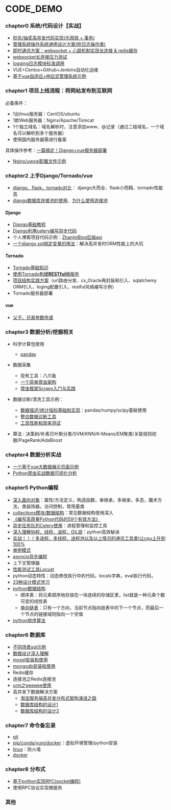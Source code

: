 # CODE_DEMO

### chapter0 系统/代码设计【实战】
+ [秒杀/抽奖高并发代码实现(乐观锁 + 事务)](./chapter0/seckill/seckill.py)
+ [管理系统操作系统通用设计方案(附日志操作类)](./chapter0/log_operation.md)
+ [即时通讯方案：websocket + 心跳机制实现长连接 & redis缓存](./chapter0/chat/chat.md)
+ [websocket长连接压力测试](https://www.cnblogs.com/devtest/p/9966465.html)
+ [logging日志模块标准调用](./chapter0/logging.md)
+ VUE+Centos+Github+Jenkins自动化运维
+ [基于vue自适应+响应式管理系统示例](./chapter0/data_borad/data_borad.md)

### chapter1 项目上线流程：将网站发布到互联网
必备条件：
+ 1台linux服务器：CentOS/ubuntu
+ 1款Web服务器：Nginx/Apache/Tomcat
+ 1个独立域名：域名解析时，注意添加www、@记录（通过二级域名，一个域名可以解析到多个服务器）
+ 使用国内服务器需进行备案

具体操作参考：[一篇搞定！Django+vue服务器部署](./chapter1/chapter1.md)
+ [Nginx/uwsgi配置文件示例](./chapter1/config.md)

### chapter2 上手Django/Tornado/vue
+ [django、flask、tornado对比](https://www.imooc.com/article/24759)： django大而全、flask小而精、tornado性能高
+ [django数据库连接池的使用](https://github.com/altairbow/django-db-connection-pool)、[为什么使用连接池](https://www.cnblogs.com/sharpest/p/6240475.html)
#### Django
+ [Django基础教程](https://code.ziqiangxuetang.com/django/django-queryset-advance.html)
+ [Django利用celery编写异步代码](https://www.jianshu.com/p/61e573611a06?tdsourcetag=s_pcqq_aiomsg)
+ 个人博客项目代码示例：[ZhanjinBlog后端api](https://github.com/caizhanjin/zhanjinblog_api)
+ [一个django sql绑定变量的用法](./chapter2/django_sql.md)：解决高并发时ORM性能上的大坑

#### Tornado
+ [Tornado基础知识](./chapter2/basics.md)
+ [使用Tornado构建**RESTful**微服务](./chapter2/RESTful.md)
+ [项目结构实践方案](https://github.com/caizhanjin/tornado_framework)（url路由分发、cx_Oracle再封装和引入、sqlalchemy ORM引入、loging配置引入、restful风格编写示例）
+ Tornado服务器部署

#### vue
+ [父子、兄弟参数传递](./chapter2/basics.md)
 
### chapter3 数据分析/挖掘相关
+ 科学计算包使用
    + [pandas](./chapter3/pandas.md) 

+ 数据采集
    + 现有工具：八爪鱼
    + [一个简单爬虫架构](chapter3/simple_spider/simple_spider.md)
    + [爬虫框架Scrapy入门与实践](chapter3/scrapy_basic/scrapy_basic.md)

+ 数据诊断/清洗工具示例：
    + [数据描述/统计指标基础和实现](./chapter3/data_dumps/data_dumps.py)：pandas/numpy/scipy基础使用
    + [整合数据诊断工具](./chapter3/data_dumps/wrap_up.py)
    + [工具性能和效率测试](./chapter3/data_dumps/wrap_up_with_time.py)

+ 算法 : 决策树/朴素贝叶斯分类/SVM/KNN/K-Means/EM聚类/关联规则挖掘/PageRank/AdaBoost

### chapter4 数据分析实战
+ [一个基于vue大数据展示页面示例](./chapter4/data_show_vue/data_show_vue.md)
+ [Python爬虫实战数据可视化分析](./chapter4/spider_and_show/spider_and_show.md)

### chapter5 Python编程
+ [深入面向对象](./chapter5/OO.md)：属性/方法定义，构造函数，单继承，多继承，多态，魔术方法，类装饰器，访问控制，常用基类
+ [collections模块/数据结构](./chapter5/collections.md)：常见数据结构使用深入
+ [《编写高质量Python代码的59个有效方法》](./chapter5/code_advise/code_advise.md)
+ [异步任务队列Celery使用](./chapter5/celery/celery.md)：进程管理和监控工具
+ [深入理解协程、线程、进程，GIL锁](./chapter5/gil/gil.md)：python高效秘诀
+ [实战！！！多进程、多线程、进程池以及以上情况的通讯工具类\让cpu上升到100%](./chapter5/code/multi_tasks_tools.py)
+ [单例模式](https://www.cnblogs.com/huchong/p/8244279.html#_lab2_1_3)
+ [asyncio异步编程](https://www.cnblogs.com/zhangyafei/p/13302982.html)
+ 上下文管理器
+ [性能测试工具Locust](https://debugtalk.com/post/head-first-locust-user-guide/)
+ python动态特性：动态修改执行中的代码，locals字典，eval执行代码， 
+ [23种设计模式学习](https://www.cnblogs.com/leokale-zz/p/12336503.html)
+ [python数据结构](https://blog.csdn.net/weixin_42223833/article/details/86683352)
    + 顺序表：将元素顺序地存放在一块连续的存储区里，list就是一种元素个数可变的线性表
    + [单向链表](./chapter5/data_structure/single_list.py)：只有一个方向，当前节点指向链表中的下一个节点，而最后一个节点的链接域则指向一个空值
+ [python排序算法](https://www.cnblogs.com/fwl8888/p/9315730.html)

### chapter6 数据库
+ [不同场景sql示例](./chapter6/sql.md)
+ [数据设计深入理解](./chapter6/db_design.md)
+ [mysql安装和使用](./chapter6/mongodb.md)
+ [mongodb安装和使用](./chapter6/mongodb.md)
+ Redis缓存
+ 连接池之Redis连接池
+ [orm之peewee使用](https://www.cnblogs.com/miaojiyao/articles/5217757.html)
+ 高并发下数据解决方案
    + [淘宝服务端高并发分布式架构演进之路](https://segmentfault.com/a/1190000018626163)
    + [数据库结构的设计1](https://www.cnblogs.com/llcdbk/p/8183509.html)
    + [数据库结构的设计2](https://blog.csdn.net/qq_36236890/article/details/82390412)
    
### chapter7 命令备忘录
+ [git](./chapter7/git.md)
+ [pip/conda/yum/docker](./chapter7/packages.md)：虚拟环境管理/python安装
+ [linux](./chapter7/linux.md)：防火墙
+ [docker](./chapter7/docker.md)

### chapter8 分布式
+ [基于python实现RPC(socket编程)](./chapter8/rpc/rpc.md)
+ 使用RPC协议实现微服务



### 其他

